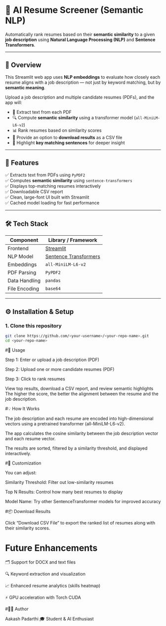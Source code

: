 # 🤖 AI Resume Screener (Semantic NLP)

Automatically rank resumes based on their **semantic similarity** to a given **job description** using **Natural Language Processing (NLP)** and **Sentence Transformers**.

---

## 🚀 Overview

This Streamlit web app uses **NLP embeddings** to evaluate how closely each resume aligns with a job description — not just by keyword matching, but by **semantic meaning**.

Upload a job description and multiple candidate resumes (PDFs), and the app will:
- 🧠 Extract text from each PDF
- 🔍 Compute **semantic similarity** using a transformer model (`all-MiniLM-L6-v2`)
- 📊 Rank resumes based on similarity scores
- 💾 Provide an option to **download results** as a CSV file
- 💬 Highlight **key matching sentences** for deeper insight

---

## 🧩 Features

✅ Extracts text from PDFs using `PyPDF2`  
✅ Computes **semantic similarity** using `sentence-transformers`  
✅ Displays top-matching resumes interactively  
✅ Downloadable CSV report  
✅ Clean, large-font UI built with Streamlit  
✅ Cached model loading for fast performance  

---

## 🛠️ Tech Stack

| Component | Library / Framework |
|------------|---------------------|
| Frontend | [Streamlit](https://streamlit.io/) |
| NLP Model | [Sentence Transformers](https://www.sbert.net/) |
| Embeddings | `all-MiniLM-L6-v2` |
| PDF Parsing | `PyPDF2` |
| Data Handling | `pandas` |
| File Encoding | `base64` |

---

## ⚙️ Installation & Setup

### 1. Clone this repository
```bash
git clone https://github.com/<your-username>/<your-repo-name>.git
cd <your-repo-name>
```

#📂 Usage

Step 1: Enter or upload a job description (PDF)

Step 2: Upload one or more candidate resumes (PDF)

Step 3: Click to rank resumes

View top results, download a CSV report, and review semantic highlights
The higher the score, the better the alignment between the resume and the job description.

#💡 How It Works

The job description and each resume are encoded into high-dimensional vectors using a pretrained transformer (all-MiniLM-L6-v2).

The app calculates the cosine similarity between the job description vector and each resume vector.

The results are sorted, filtered by a similarity threshold, and displayed interactively.

#🧰 Customization

You can adjust:

Similarity Threshold: Filter out low-similarity resumes

Top N Results: Control how many best resumes to display

Model Name: Try other SentenceTransformer models for improved accuracy

#📦 Download Results

Click “Download CSV File” to export the ranked list of resumes along with their similarity scores.

# Future Enhancements

🗂️ Support for DOCX and text files

🔍 Keyword extraction and visualization

📈 Enhanced resume analytics (skills heatmap)

⚡ GPU acceleration with Torch CUDA

#🧑‍💻 Author

Aakash Padarthi
🎓 Student & AI Enthusiast

